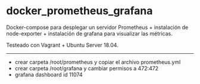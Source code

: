 # docker_prometheus_grafana

Docker-compose para desplegar un servidor Prometheus + instalación de node-exporter + instalación de grafana para visualizar las métricas.

Testeado con Vagrant + Ubuntu Server 18.04.

---
- crear carpeta /root/prometheus y copiar el archivo prometheus.yml
- crear carpeta /root/grafana y cambiar permisos a 472:472
- grafana dashboard id 11074 